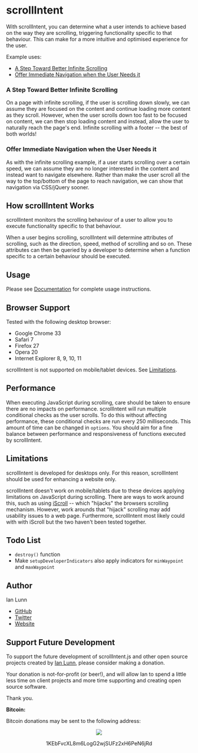 # scrollIntent

With scrollIntent, you can determine what a user intends to achieve based on the way they are scrolling, triggering functionality specific to that behaviour. This can make for a more intuitive and optimised experience for the user.

Example uses:

- [A Step Toward Better Infinite Scrolling](#a-step-toward-better-infinite-scrolling)
- [Offer Immediate Navigation when the User Needs it](#offer-immediate-navigation-when-the-user-needs-it)

### A Step Toward Better Infinite Scrolling

On a page with infinite scrolling, if the user is scrolling down slowly, we can assume they are focused on the content and continue loading more content as they scroll. However, when the user scrolls down too fast to be focused on content, we can then stop loading content and instead, allow the user to naturally reach the page's end. Infinite scrolling with a footer -- the best of both worlds!

### Offer Immediate Navigation when the User Needs it

As with the infinite scrolling example, if a user starts scrolling over a certain speed, we can assume they are no longer interested in the content and instead want to navigate elsewhere. Rather than make the user scroll all the way to the top/bottom of the page to reach navigation, we can show that navigation via CSS/jQuery sooner.

## How scrollIntent Works

scrollIntent monitors the scrolling behaviour of a user to allow you to execute functionality specific to that behaviour.

When a user begins scrolling, scrollIntent will determine attributes of scrolling, such as the direction, speed, method of scrolling and so on. These attributes can then be queried by a developer to determine when a function specific to a certain behaviour should be executed.

## Usage

Please see [Documentation](https://github.com/IanLunn/scrollIntent/blob/master/documentation.md) for complete usage instructions.

## Browser Support

Tested with the following desktop browser:

- Google Chrome 33
- Safari 7
- Firefox 27
- Opera 20
- Internet Explorer 8, 9, 10, 11

scrollIntent is not supported on mobile/tablet devices. See [Limitations](#limitations).

## Performance

When executing JavaScript during scrolling, care should be taken to ensure there are no impacts on performance. scrollIntent will run multiple conditional checks as the user scrolls. To do this without affecting performance, these conditional checks are run every 250 milliseconds. This amount of time can be changed in `options`. You should aim for a fine balance between performance and responsiveness of functions executed by scrollIntent.

## Limitations

scrollIntent is developed for desktops only. For this reason, scrollIntent should be used for enhancing a website only.

scrollIntent doesn't work on mobile/tablets due to these devices applying limitations on JavaScript during scrolling. There are ways to work around this, such as using [iScroll](http://cubiq.org/iscroll-5) -- which "hijacks" the browsers scrolling mechanism. However, work arounds that "hijack" scrolling may add usability issues to a web page. Furthermore, scrollIntent most likely could with with iScroll but the two haven't been tested together.

## Todo List

- `destroy()` function
- Make `setupDeveloperIndicators` also apply indicators for `minWaypoint` and `maxWaypoint`

## Author

Ian Lunn

- [GitHub](https://github.com/IanLunn)
- [Twitter](https://twitter.com/IanLunn)
- [Website](http://ianlunn.co.uk/)

## Support Future Development

To support the future development of scrollIntent.js and other open source projects created by [Ian Lunn](https://github.com/IanLunn), please consider making a donation.

Your donation is not-for-profit (or beer!), and will allow Ian to spend a little less time on client projects and more time supporting and creating open source software.

Thank you.

**Bitcoin:**

Bitcoin donations may be sent to the following address:

<div style="text-align: center;">
<a href="bitcoin:1KEbFvcXL8m6LogG2wjSUFz2xH6PeN6jRd?label=scrollIntent%20Development"><img src="http://ianlunn.co.uk/images/btc-donate.jpg" /></a>
<p>1KEbFvcXL8m6LogG2wjSUFz2xH6PeN6jRd</p>
</div>
